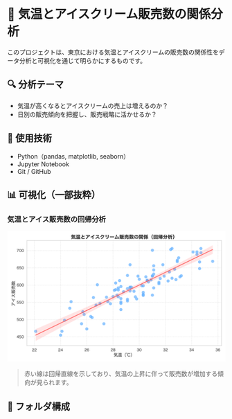 # 🍦 気温とアイスクリーム販売数の関係分析

このプロジェクトは、東京における気温とアイスクリームの販売数の関係性をデータ分析と可視化を通じて明らかにするものです。

## 🔍 分析テーマ

- 気温が高くなるとアイスクリームの売上は増えるのか？
- 日別の販売傾向を把握し、販売戦略に活かせるか？

## 🧰 使用技術

- Python（pandas, matplotlib, seaborn）
- Jupyter Notebook
- Git / GitHub

## 📊 可視化（一部抜粋）

### 気温とアイス販売数の回帰分析

![回帰分析グラフ](regression_beautified.png)

> 赤い線は回帰直線を示しており、気温の上昇に伴って販売数が増加する傾向が見られます。

## 📁 フォルダ構成

